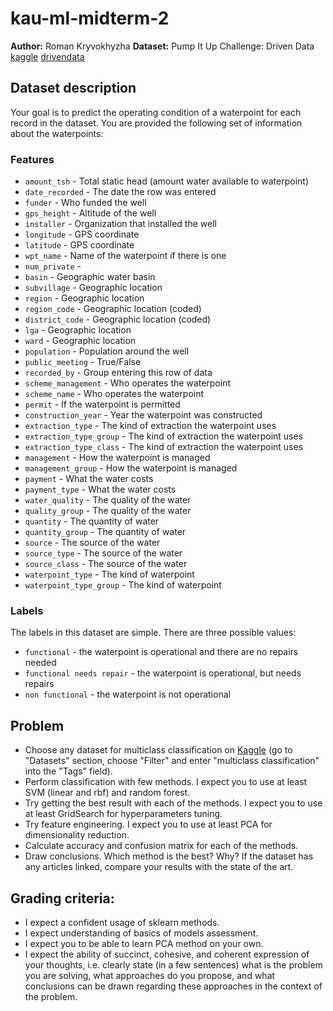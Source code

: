 # kau-ml-midterm-2
**Author:** Roman Kryvokhyzha
**Dataset:** Pump It Up Challenge: Driven Data [kaggle](https://www.kaggle.com/sumeetsawant/pump-it-up-challenge-driven-data) [drivendata](https://www.drivendata.org/competitions/7/pump-it-up-data-mining-the-water-table/page/25/)

## Dataset description
Your goal is to predict the operating condition of a waterpoint for each record in the dataset. You are provided the following set of information about the waterpoints:

### Features
+ `amount_tsh` - Total static head (amount water available to waterpoint)
+ `date_recorded` - The date the row was entered
+ `funder` - Who funded the well
+ `gps_height` - Altitude of the well
+ `installer` - Organization that installed the well
+ `longitude` - GPS coordinate
+ `latitude` - GPS coordinate
+ `wpt_name` - Name of the waterpoint if there is one
+ `num_private` -
+ `basin` - Geographic water basin
+ `subvillage` - Geographic location
+ `region` - Geographic location
+ `region_code` - Geographic location (coded)
+ `district_code` - Geographic location (coded)
+ `lga` - Geographic location
+ `ward` - Geographic location
+ `population` - Population around the well
+ `public_meeting` - True/False
+ `recorded_by` - Group entering this row of data
+ `scheme_management` - Who operates the waterpoint
+ `scheme_name` - Who operates the waterpoint
+ `permit` - If the waterpoint is permitted
+ `construction_year` - Year the waterpoint was constructed
+ `extraction_type` - The kind of extraction the waterpoint uses
+ `extraction_type_group` - The kind of extraction the waterpoint uses
+ `extraction_type_class` - The kind of extraction the waterpoint uses
+ `management` - How the waterpoint is managed
+ `management_group` - How the waterpoint is managed
+ `payment` - What the water costs
+ `payment_type` - What the water costs
+ `water_quality` - The quality of the water
+ `quality_group` - The quality of the water
+ `quantity` - The quantity of water
+ `quantity_group` - The quantity of water
+ `source` - The source of the water
+ `source_type` - The source of the water
+ `source_class` - The source of the water
+ `waterpoint_type` - The kind of waterpoint
+ `waterpoint_type_group` - The kind of waterpoint

### Labels
The labels in this dataset are simple. There are three possible values:
+ `functional` - the waterpoint is operational and there are no repairs needed
+ `functional needs repair` - the waterpoint is operational, but needs repairs
+ `non functional` - the waterpoint is not operational

## Problem
+ Choose any dataset for multiclass classification on [Kaggle](https://www.kaggle.com/) (go to "Datasets" section, choose "Filter" and enter "multiclass classification" into the "Tags" field). 
+ Perform classification with few methods. I expect you to use at least SVM (linear and rbf) and random forest.
+ Try getting the best result with each of the methods. I expect you to use at least GridSearch for hyperparameters tuning.
+ Try feature engineering. I expect you to use at least PCA for dimensionality reduction.
+ Calculate accuracy and confusion matrix for each of the methods.
+ Draw conclusions. Which method is the best? Why? If the dataset has any articles linked, compare your results with the state of the art.

## Grading criteria:
+ I expect a confident usage of sklearn methods.
+ I expect understanding of basics of models assessment.
+ I expect you to be able to learn PCA method on your own.
+ I expect the ability of succinct, cohesive, and coherent expression of your thoughts, i.e. clearly state (in a few sentences) what is the problem you are solving, what approaches do you propose, and what conclusions can be drawn regarding these approaches in the context of the problem.

